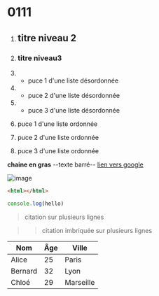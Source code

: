 # 0111
1. ## titre niveau 2
2. ### titre niveau3
4. + puce 1 d'une liste désordonnée
5. + puce 2 d'une liste désordonnée
6. + puce 3 d'une liste désordonnée 

1. puce 1 d'une liste ordonnée
2. puce 2 d'une liste ordonnée 
3. puce 3 d'une liste ordonnée

**chaine en gras**
--texte barré--
[lien vers google](https://www.google.com)

![image](https://images.pexels.com/photos/2919720/pexels-photo-2919720.jpeg?cs=srgb&dl=pexels-michal-lizuch-417916-2919720.jpg&fm=jpg)

```html
<html></html>
```

```javascript
console.log(hello)
```

> citation
> sur plusieurs lignes 

>> citation imbriquée 
>> sur plusieurs lignes 

| Nom        | Âge | Ville        |
|-------------|-----|--------------|
| Alice       | 25  | Paris        |
| Bernard     | 32  | Lyon         |
| Chloé       | 29  | Marseille    |
